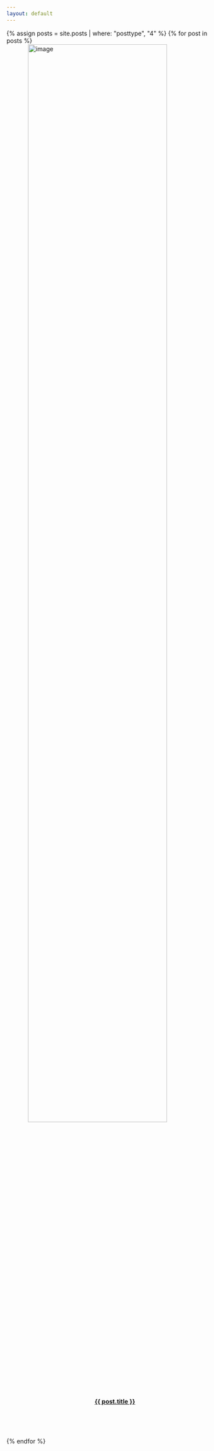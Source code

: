 ```yaml
---
layout: default
---
```

{% assign posts = site.posts | where: "posttype", "4" %}
{% for post in posts %}
<img src="{{ post.image }}" alt="image" style="display:block;margin-left:auto;margin-right:auto;width:80%;">
<div style="text-align:center;margin-bottom:2cm"> <a style="font-weight:bold" href="{{ post.url }}" >{{ post.title }}</a> </div>
{% endfor %}